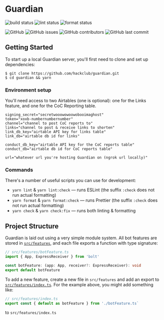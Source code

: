 # Guardian

![build status](https://github.com/hackclub/guardian/workflows/build/badge.svg)
![lint status](https://github.com/hackclub/guardian/workflows/lint/badge.svg)
![format status](https://github.com/hackclub/guardian/workflows/format/badge.svg)

![GitHub](https://img.shields.io/github/license/hackclub/guardian)
![GitHub issues](https://img.shields.io/github/issues/hackclub/guardian)
![GitHub contributors](https://img.shields.io/github/contributors/hackclub/guardian)
![GitHub last commit](https://img.shields.io/github/last-commit/hackclub/guardian)

## Getting Started

To start up a local Guardian server, you'll first need to clone and set up dependencies:

```
$ git clone https://github.com/hackclub/guardian.git
$ cd guardian && yarn
```

### Environment setup

You'll need access to two Airtables (one is optional): one for the Links feature, and one for the CoC Reporting table.

```
signing_secret="secretwooowowoowobooimaghost"
token="xoxb-numbernumbernumber"
channel="channel to post CoC reports to"
links="channel to post & receive links to shorten"
link_db_key="airtable API key for links table"
link_db="airtable db id for links"

conduct_db_key="airtable API key for the CoC reports table"
conduct_db="airtable db id for CoC reports table"

url="whatever url you're hosting Guardian on (ngrok url locally)"
```

### Commands

There's a number of useful scripts you can use for development:

- `yarn lint` & `yarn lint:check` — runs ESLint (the suffix `:check` does not run actual formatting)
- `yarn format` & `yarn format:check` — runs Prettier (the suffix `:check` does not run actual formatting)
- `yarn check` & `yarn check:fix` — runs both linting & formatting

## Project Structure

Guardian is laid out using a very simple module system. All bot features are stored in [`src/features`](src/features), and each file exports a function with type signature:

```typescript
// src/features/botFeature.ts
import { App, ExpressReceiver } from 'bolt'

const botFeature: (app: App, receiver?: ExpressReceiver): void
export default botFeature
```

To add a new feature, create a new file in `src/features` and add an export to [`src/features/index.ts`](src/features/index.ts). For the example above, you might add something like:

```typescript
// src/features/index.ts
export const { default as botFeature } from './botFeature.ts`
```

to `src/features/index.ts`

